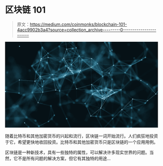 # 区块链 101

> 原文：<https://medium.com/coinmonks/blockchain-101-4acc9902b3a4?source=collection_archive---------0----------------------->

![](img/22f727fe4bb1046eebafb61ba5aeda30.png)

随着比特币和其他加密货币的兴起和流行，区块链一词开始流行。人们疯狂地投资于它，希望更快地收回投资。比特币和其他加密货币只是区块链的一个应用用例。

区块链是一种新技术，具有一些独特的属性，可以解决许多现实世界的问题。当然，它不是所有问题的解决方案，但它有其独特的用途…